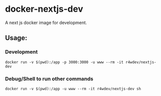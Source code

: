 # docker-nextjs-dev
A next js docker image for development.

## Usage:

### Development
```
docker run -v $(pwd):/app -p 3000:3000 -u www --rm -it r4wdev/nextjs-dev
```
### Debug/Shell to run other commands
```
docker run -v $(pwd):/app -u www --rm -it r4wdev/nextjs-dev sh
```
